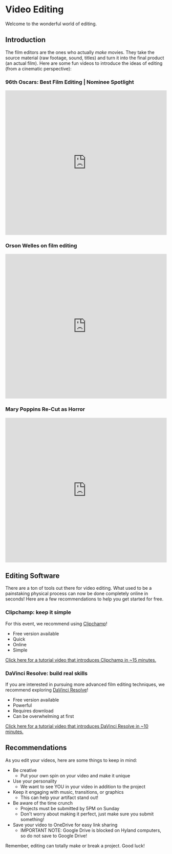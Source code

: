 # Video Editing
Welcome to the wonderful world of editing.

## Introduction
The film editors are the ones who actually _make_ movies. They take the source material (raw footage, sound, titles) and turn it into the final product (an actual film). Here are some fun videos to introduce the ideas of editing (from a cinematic perspective):

### 96th Oscars: Best Film Editing | Nominee Spotlight
<iframe width="100%" height="450px" src="https://www.youtube.com/embed/otMN_i7d2P8?si=9ZTXqwcdX9NdinqL" title="YouTube video player" frameborder="0" allow="accelerometer; autoplay; clipboard-write; encrypted-media; gyroscope; picture-in-picture; web-share" referrerpolicy="strict-origin-when-cross-origin" allowfullscreen></iframe>

### Orson Welles on film editing
<iframe width="100%" height="450px" src="https://www.youtube.com/embed/_peCBApLTzs?si=PGMjgAaNTrbYamFy" title="YouTube video player" frameborder="0" allow="accelerometer; autoplay; clipboard-write; encrypted-media; gyroscope; picture-in-picture; web-share" referrerpolicy="strict-origin-when-cross-origin" allowfullscreen></iframe>

### Mary Poppins Re-Cut as Horror
<iframe width="100%" height="450px" src="https://www.youtube.com/embed/2T5_0AGdFic?si=Rac88ZRXuQovq8aa" title="YouTube video player" frameborder="0" allow="accelerometer; autoplay; clipboard-write; encrypted-media; gyroscope; picture-in-picture; web-share" referrerpolicy="strict-origin-when-cross-origin" allowfullscreen></iframe>

## Editing Software
There are a ton of tools out there for video editing. What used to be a painstaking physical process can now be done completely online in seconds! Here are a few recommendations to help you get started for free.

### Clipchamp: keep it simple
For this event, we recommend using [Clipchamp](https://clipchamp.com/)!

- Free version available
- Quick
- Online
- Simple

[Click here for a tutorial video that introduces Clipchamp in ~15 minutes.](https://www.youtube.com/watch?v=gp9ZH9PsgOI)

### DaVinci Resolve: build real skills
If you are interested in pursuing more advanced film editing techniques, we recommend exploring [DaVinci Resolve](https://www.blackmagicdesign.com/products/davinciresolve/)!

- Free version available
- Powerful
- Requires download
- Can be overwhelming at first

[Click here for a tutorial video that introduces DaVinci Resolve in ~10 minutes.](https://www.youtube.com/watch?v=SrJOE2pEp7A)

## Recommendations
As you edit your videos, here are some things to keep in mind:

- Be creative
  - Put your own spin on your video and make it unique
- Use your personality
  - We want to see YOU in your video in addition to the project
- Keep it engaging with music, transitions, or graphics
  - This can help your artifact stand out!
- Be aware of the time crunch
  - Projects must be submitted by 5PM on Sunday
  - Don't worry about making it perfect, just make sure you submit something!
- Save your video to OneDrive for easy link sharing
  - IMPORTANT NOTE: Google Drive is blocked on Hyland computers, so do not save to Google Drive!

Remember, editing can totally make or break a project. Good luck!
